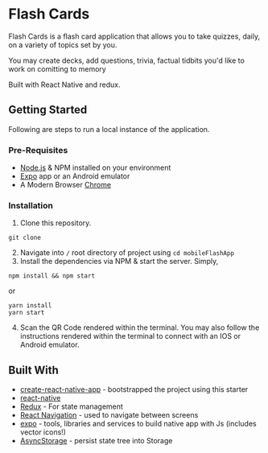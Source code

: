 # Flash Cards

Flash Cards is a flash card application that allows you to take quizzes, daily, on a variety of topics set by you.

You may create decks, add questions, trivia, factual tidbits you'd like to work on comitting to memory

Built with React Native and redux.

## Getting Started

Following are steps to run a local instance of the application.

### Pre-Requisites

- [Node.js](https://nodejs.org) & NPM installed on your environment
- [Expo](https://play.google.com/store/apps/details?id=host.exp.exponent&hl=en_IN) app or an Android emulator
- A Modern Browser [Chrome](https://www.google.co.in/chrome/)

### Installation

1. Clone this repository.

```
git clone
```

2. Navigate into `/` root directory of project using `cd mobileFlashApp`
3. Install the dependencies via NPM & start the server. Simply,

```
npm install && npm start
```

or

```
yarn install
yarn start
```

4. Scan the QR Code rendered within the terminal.
   You may also follow the instructions rendered within the terminal to connect with an IOS or Android emulator.

## Built With

- [create-react-native-app](https://github.com/react-community/create-react-native-app) - bootstrapped the project using this starter
- [react-native](https://facebook.github.io/react-native/)
- [Redux](https://redux.js.org/) - For state management
- [React Navigation](https://reactnavigation.org/) - used to navigate between screens
- [expo](https://github.com/expo/expo-sdk) - tools, libraries and services to build native app with Js (includes vector icons!)
- [AsyncStorage](https://facebook.github.io/react-native/docs/asyncstorage) - persist state tree into Storage
